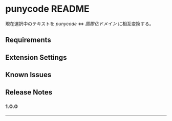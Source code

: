 # punycode README

現在選択中のテキストを *punycode* ⇔ *国際化ドメイン* に相互変換する。

## Requirements

## Extension Settings

## Known Issues

## Release Notes

### 1.0.0

-----------------------------------------------------------------------------------------------------------



